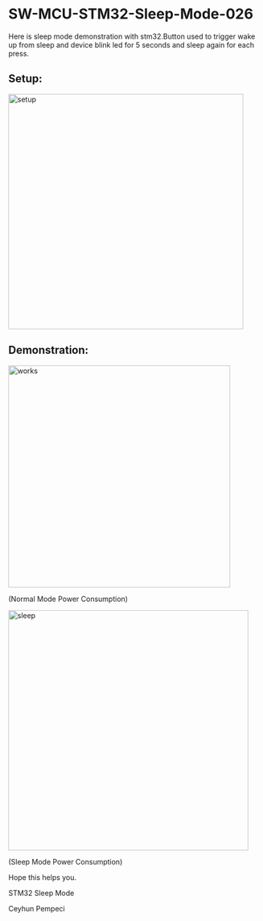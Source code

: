 # SW-MCU-STM32-Sleep-Mode-026

Here is sleep mode demonstration with stm32.Button used to trigger wake up from sleep and device blink led for 5 seconds and sleep again for each press.

## Setup:

<img width="467" alt="setup" src="https://github.com/user-attachments/assets/e4b76f8f-3bb3-4ca9-bc4a-13392c863468" />

## Demonstration:

<img width="441" alt="works" src="https://github.com/user-attachments/assets/19806683-2cf6-4359-9209-19021024f939" />

(Normal Mode Power Consumption)

<img width="477" alt="sleep" src="https://github.com/user-attachments/assets/e397ba79-718f-4110-acb4-78a777bd7416" />


(Sleep Mode Power Consumption)

Hope this helps you.

STM32 Sleep Mode

Ceyhun Pempeci
